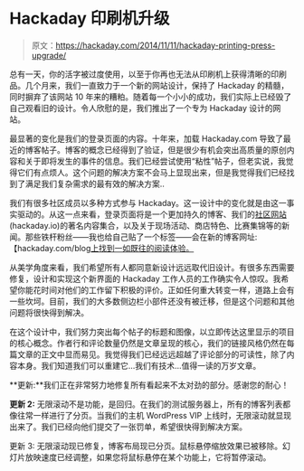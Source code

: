 # Hackaday 印刷机升级

> 原文：<https://hackaday.com/2014/11/11/hackaday-printing-press-upgrade/>

总有一天，你的活字被过度使用，以至于你再也无法从印刷机上获得清晰的印刷品。几个月来，我们一直致力于一个新的网站设计，保持了 Hackaday 的精髓，同时摒弃了该网站 10 年来的糟粕。随着每一个小小的成功，我们实际上已经毁了自己观看旧的设计。令人欣慰的是，我们推出了一个专为 Hackaday 设计的网站。

最显著的变化是我们的登录页面的内容。十年来，加载 Hackaday.com 导致了最近的博客帖子。博客的概念已经得到了验证，但是很少有机会突出高质量的原创内容和关于即将发生的事件的信息。我们已经尝试使用“粘性”帖子，但老实说，我觉得它们有点烦人。这个问题的解决方案不会马上显现出来，但是我觉得我们已经找到了满足我们复杂需求的最有效的解决方案..

我们有很多社区成员以多种方式参与 Hackaday。这一设计中的变化就是由这一事实驱动的。从这一点来看，登录页面将是一个更加持久的博客、我们的[社区网站](http://hackaday.io) (hackaday.io)的著名内容集合，以及关于现场活动、商店特色、比赛集锦等的新闻。那些铁杆粉丝——我也给自己贴了一个标签——会在新的博客网址:【hackaday.com/blog[上找到一如既往的阅读体验。](http://hackaday.com/blog)

从美学角度来看，我们希望所有人都同意新设计远远取代旧设计。有很多东西需要修复，设计和实现这个新界面的 Hackaday 工作人员的工作确实令人惊叹。我希望你能花时间对他们的工作留下积极的评价。正如任何重大转变一样，道路上会有一些坎坷。目前，我们的大多数侧边栏小部件还没有被迁移，但是这个问题和其他问题将很快得到解决。

在这个设计中，我们努力突出每个帖子的标题和图像，以立即传达这里显示的项目的核心概念。作者行和评论数量仍然是文章呈现的核心，我们的链接风格仍然在每篇文章的正文中显而易见。我觉得我们已经远远超越了评论部分的可读性，除了内容本身。我们知道我们可以重建它…我们有技术…值得一读的万岁文章。

**更新:**我们正在非常努力地修复所有看起来不太对劲的部分。感谢您的耐心！

**更新 2:** 无限滚动不是功能，是回归。在我们的测试服务器上，所有的博客列表都像往常一样进行了分页。当我们的主机 WordPress VIP 上线时，无限滚动就显现出来了。我们已经向他们提交了一张罚单，希望很快得到解决方案。

更新 3: 无限滚动现已修复，博客布局现已分页。鼠标悬停缩放效果已被移除。幻灯片放映速度已经调整，如果您将鼠标悬停在某个功能上，它将暂停滚动。